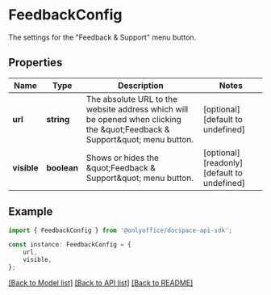 # FeedbackConfig

The settings for the \"Feedback & Support\" menu button.

## Properties

Name | Type | Description | Notes
------------ | ------------- | ------------- | -------------
**url** | **string** | The absolute URL to the website address which will be opened when clicking the \&quot;Feedback &amp; Support\&quot; menu button. | [optional] [default to undefined]
**visible** | **boolean** | Shows or hides the \&quot;Feedback &amp; Support\&quot; menu button. | [optional] [readonly] [default to undefined]

## Example

```typescript
import { FeedbackConfig } from '@onlyoffice/docspace-api-sdk';

const instance: FeedbackConfig = {
    url,
    visible,
};
```

[[Back to Model list]](../README.md#documentation-for-models) [[Back to API list]](../README.md#documentation-for-api-endpoints) [[Back to README]](../README.md)
